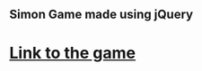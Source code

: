 ## Simon Game made using jQuery

# [Link to the game](https://gustavo19972023.github.io/simon-game-jquery/)
